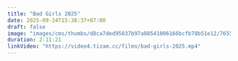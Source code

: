 ```yaml
---
title: "Bad Girls 2025"
date: 2025-09-24T15:38:37+07:00
draft: false
image: "images/cms/thumbs/d8ca7ded95037b97a88541006166bcfb78b51e12/76555_plohie_devushki_240_335_0_70.jpg"
duration: 2:11:21
linkVideo: "https://video4.tizam.cc/films/bad-girls-2025.mp4"
---
```

